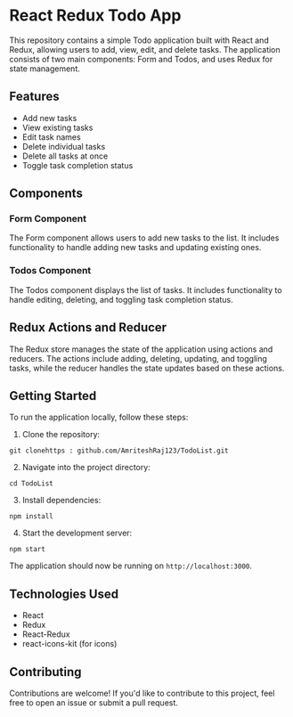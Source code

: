 # React Redux Todo App

This repository contains a simple Todo application built with React and Redux, allowing users to add, view, edit, and delete tasks. The application consists of two main components: Form and Todos, and uses Redux for state management.

## Features

- Add new tasks
- View existing tasks
- Edit task names
- Delete individual tasks
- Delete all tasks at once
- Toggle task completion status

## Components

### Form Component

The Form component allows users to add new tasks to the list. It includes functionality to handle adding new tasks and updating existing ones.

### Todos Component

The Todos component displays the list of tasks. It includes functionality to handle editing, deleting, and toggling task completion status.

## Redux Actions and Reducer

The Redux store manages the state of the application using actions and reducers. The actions include adding, deleting, updating, and toggling tasks, while the reducer handles the state updates based on these actions.

## Getting Started

To run the application locally, follow these steps:

1. Clone the repository:

```
git clonehttps : github.com/AmriteshRaj123/TodoList.git
```

2. Navigate into the project directory:

```
cd TodoList
```

3. Install dependencies:

```
npm install
```

4. Start the development server:

```
npm start
```

The application should now be running on `http://localhost:3000`.

## Technologies Used

- React
- Redux
- React-Redux
- react-icons-kit (for icons)

## Contributing

Contributions are welcome! If you'd like to contribute to this project, feel free to open an issue or submit a pull request.
